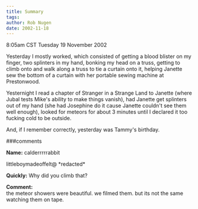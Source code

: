 ```yaml
---
title: Summary
tags: 
author: Rob Nugen
date: 2002-11-18
---
```


<p class=date>8:05am CST Tuesday 19 November 2002</p>

<p>Yesterday I mostly worked, which consisted of getting a blood
blister on my finger, two splinters in my hand, bonking my head on a
truss, getting to climb onto and walk along a truss to tie a curtain
onto it, helping Janette sew the bottom of a curtain with her portable
sewing machine at Prestonwood.</p>

<p>Yesternight I read a chapter of Stranger in a Strange Land to
Janette (where Jubal tests Mike's ability to make things vanish), had
Janette get splinters out of my hand (she had Josephine do it cause
Janette couldn't see them well enough), looked for meteors for about 3
minutes until I declared it too fucking cold to be outside.</p>

<p>And, if I remember correctly, yesterday was Tammy's birthday.</p>

###comments

<p><b>Name:</b> calderrrrrabbit
<p>littleboymadeoffelt@ *redacted*
<p><b>Quickly:</b> Why did you climb that?
<p><b>Comment:</b>
<br>the meteor showers were beautiful.  we filmed them.  but its not the same watching them on tape.
